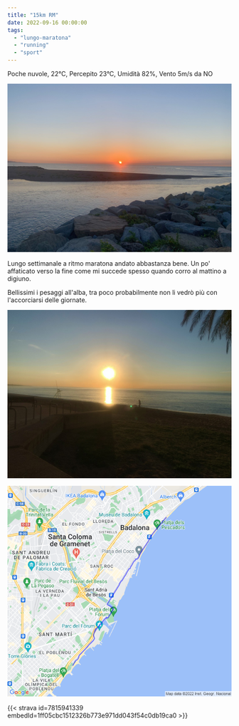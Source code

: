 ```yaml
---
title: "15km RM"
date: 2022-09-16 00:00:00
tags: 
  - "lungo-maratona"
  - "running"
  - "sport"
---
```


Poche nuvole, 22°C, Percepito 23°C, Umidità 82%, Vento 5m/s da NO

![](images/IMG_0299-Large.jpeg)

Lungo settimanale a ritmo maratona andato abbastanza bene. Un po' affaticato verso la fine come mi succede spesso quando corro al mattino a digiuno.

Bellissimi i pesaggi all'alba, tra poco probabilmente non li vedrò più con l'accorciarsi delle giornate.

![](images/IMG_0302-Large.jpeg)

![](images/20220916-activity-map.png)

{{< strava id=7815941339 embedId=1ff05cbc1512326b773e971dd043f54c0db19ca0 >}}
